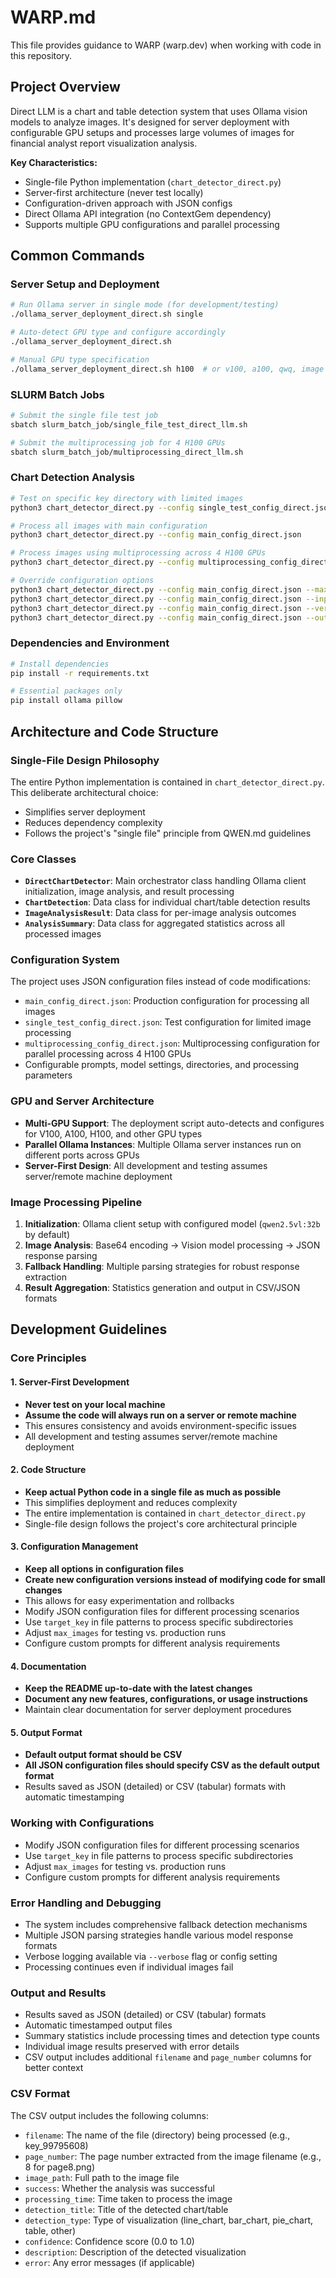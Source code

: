 # WARP.md

This file provides guidance to WARP (warp.dev) when working with code in this repository.

## Project Overview

Direct LLM is a chart and table detection system that uses Ollama vision models to analyze images. It's designed for server deployment with configurable GPU setups and processes large volumes of images for financial analyst report visualization analysis.

**Key Characteristics:**
- Single-file Python implementation (`chart_detector_direct.py`)
- Server-first architecture (never test locally)
- Configuration-driven approach with JSON configs
- Direct Ollama API integration (no ContextGem dependency)
- Supports multiple GPU configurations and parallel processing

## Common Commands

### Server Setup and Deployment
```bash
# Run Ollama server in single mode (for development/testing)
./ollama_server_deployment_direct.sh single

# Auto-detect GPU type and configure accordingly
./ollama_server_deployment_direct.sh

# Manual GPU type specification
./ollama_server_deployment_direct.sh h100  # or v100, a100, qwq, image
```

### SLURM Batch Jobs
```bash
# Submit the single file test job
sbatch slurm_batch_job/single_file_test_direct_llm.sh

# Submit the multiprocessing job for 4 H100 GPUs
sbatch slurm_batch_job/multiprocessing_direct_llm.sh
```

### Chart Detection Analysis
```bash
# Test on specific key directory with limited images
python3 chart_detector_direct.py --config single_test_config_direct.json

# Process all images with main configuration
python3 chart_detector_direct.py --config main_config_direct.json

# Process images using multiprocessing across 4 H100 GPUs
python3 chart_detector_direct.py --config multiprocessing_config_direct.json

# Override configuration options
python3 chart_detector_direct.py --config main_config_direct.json --max-images 5
python3 chart_detector_direct.py --config main_config_direct.json --input /path/to/images
python3 chart_detector_direct.py --config main_config_direct.json --verbose
python3 chart_detector_direct.py --config main_config_direct.json --output-format csv
```

### Dependencies and Environment
```bash
# Install dependencies
pip install -r requirements.txt

# Essential packages only
pip install ollama pillow
```

## Architecture and Code Structure

### Single-File Design Philosophy
The entire Python implementation is contained in `chart_detector_direct.py`. This deliberate architectural choice:
- Simplifies server deployment
- Reduces dependency complexity
- Follows the project's "single file" principle from QWEN.md guidelines

### Core Classes
- **`DirectChartDetector`**: Main orchestrator class handling Ollama client initialization, image analysis, and result processing
- **`ChartDetection`**: Data class for individual chart/table detection results
- **`ImageAnalysisResult`**: Data class for per-image analysis outcomes
- **`AnalysisSummary`**: Data class for aggregated statistics across all processed images

### Configuration System
The project uses JSON configuration files instead of code modifications:
- `main_config_direct.json`: Production configuration for processing all images
- `single_test_config_direct.json`: Test configuration for limited image processing
- `multiprocessing_config_direct.json`: Multiprocessing configuration for parallel processing across 4 H100 GPUs
- Configurable prompts, model settings, directories, and processing parameters

### GPU and Server Architecture
- **Multi-GPU Support**: The deployment script auto-detects and configures for V100, A100, H100, and other GPU types
- **Parallel Ollama Instances**: Multiple Ollama server instances run on different ports across GPUs
- **Server-First Design**: All development and testing assumes server/remote machine deployment

### Image Processing Pipeline
1. **Initialization**: Ollama client setup with configured model (`qwen2.5vl:32b` by default)
2. **Image Analysis**: Base64 encoding → Vision model processing → JSON response parsing
3. **Fallback Handling**: Multiple parsing strategies for robust response extraction
4. **Result Aggregation**: Statistics generation and output in CSV/JSON formats

## Development Guidelines

### Core Principles

#### 1. Server-First Development
- **Never test on your local machine**
- **Assume the code will always run on a server or remote machine**
- This ensures consistency and avoids environment-specific issues
- All development and testing assumes server/remote machine deployment

#### 2. Code Structure
- **Keep actual Python code in a single file as much as possible**
- This simplifies deployment and reduces complexity
- The entire implementation is contained in `chart_detector_direct.py`
- Single-file design follows the project's core architectural principle

#### 3. Configuration Management
- **Keep all options in configuration files**
- **Create new configuration versions instead of modifying code for small changes**
- This allows for easy experimentation and rollbacks
- Modify JSON configuration files for different processing scenarios
- Use `target_key` in file patterns to process specific subdirectories
- Adjust `max_images` for testing vs. production runs
- Configure custom prompts for different analysis requirements

#### 4. Documentation
- **Keep the README up-to-date with the latest changes**
- **Document any new features, configurations, or usage instructions**
- Maintain clear documentation for server deployment procedures

#### 5. Output Format
- **Default output format should be CSV**
- **All JSON configuration files should specify CSV as the default output format**
- Results saved as JSON (detailed) or CSV (tabular) formats with automatic timestamping

### Working with Configurations
- Modify JSON configuration files for different processing scenarios
- Use `target_key` in file patterns to process specific subdirectories
- Adjust `max_images` for testing vs. production runs
- Configure custom prompts for different analysis requirements

### Error Handling and Debugging
- The system includes comprehensive fallback detection mechanisms
- Multiple JSON parsing strategies handle various model response formats
- Verbose logging available via `--verbose` flag or config setting
- Processing continues even if individual images fail

### Output and Results
- Results saved as JSON (detailed) or CSV (tabular) formats
- Automatic timestamped output files
- Summary statistics include processing times and detection type counts
- Individual image results preserved with error details
- CSV output includes additional `filename` and `page_number` columns for better context

### CSV Format

The CSV output includes the following columns:
- `filename`: The name of the file (directory) being processed (e.g., key_99795608)
- `page_number`: The page number extracted from the image filename (e.g., 8 for page8.png)
- `image_path`: Full path to the image file
- `success`: Whether the analysis was successful
- `processing_time`: Time taken to process the image
- `detection_title`: Title of the detected chart/table
- `detection_type`: Type of visualization (line_chart, bar_chart, pie_chart, table, other)
- `confidence`: Confidence score (0.0 to 1.0)
- `description`: Description of the detected visualization
- `error`: Any error messages (if applicable)
